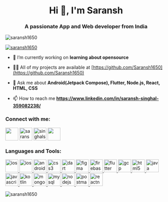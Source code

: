 <h1 align="center">Hi 👋, I'm Saransh</h1>
<h3 align="center">A passionate App and Web developer from India</h3>

<p align="left"> <img src="https://komarev.com/ghpvc/?username=saransh1650&label=Profile%20views&color=0e75b6&style=flat" alt="saransh1650" /> </p>

<p align="left"> <a href=""><img src="https://github-profile-trophy.vercel.app/?username=saransh1650&title=MultipleLang,Repositories" alt="saransh1650" /></a> </p>

- 🔭 I’m currently working on **learning about opensource** 

- 👨‍💻 All of my projects are available at [https://github.com/Saransh1650](https://github.com/Saransh1650)

- 💬 Ask me about **Android(Jetpack Compose), Flutter, Node.js, React, HTML, CSS**

- 📫 How to reach me **https://www.linkedin.com/in/saransh-singhal-359082238/**

<h3 align="left">Connect with me:</h3>
<p align="left">
<a href="https://linkedin.com/in/saransh-singhal-359082238" target="blank"><img align="center" src=https://www.vectorlogo.zone/logos/linkedin/linkedin-tile.svg height="40" width="40" /></a>
<a href="https://instagram.com/saranshsinghall" target="blank"><img align="center" src="https://www.vectorlogo.zone/logos/instagram/instagram-icon.svg" alt="saranshsinghall" height="40" width="40" /></a>
<a href="https://g.dev/SaranshSinghal" target="blank"><img align="center" src="https://www.vectorlogo.zone/logos/google/google-icon.svg" alt="singhalsaransh40" height="40" width="40" /></a>
<a href="https://twitter.com/SaaranshSinghal" target="blank"><img align="center" src=https://www.vectorlogo.zone/logos/twitter/twitter-tile.svg height="40" width="40" /></a>
</p>

<h3 align="left">Languages and Tools:</h3>

<p align="left">
  <a href="https://developer.apple.com" target="_blank" rel="noreferrer"> <img src="https://cdn.worldvectorlogo.com/logos/ios-2.svg" alt="ios" width="40" height="40"/> </a>
  <a href="https://developer.apple.com" target="_blank" rel="noreferrer"> <img src="https://www.vectorlogo.zone/logos/swift/swift-icon.svg" alt="ios" width="40" height="40"/> </a>
  <a href="https://developer.android.com" target="_blank" rel="noreferrer"> <img src="https://www.vectorlogo.zone/logos/android/android-icon.svg" alt="android" width="40" height="40"/> </a> <a href="https://www.w3schools.com/css/" target="_blank" rel="noreferrer"> <img src="https://www.vectorlogo.zone/logos/w3_css/w3_css-official.svg" alt="css3" width="40" height="40"/> </a> <a href="https://dart.dev" target="_blank" rel="noreferrer"> <img src="https://www.vectorlogo.zone/logos/dartlang/dartlang-icon.svg" alt="dart" width="40" height="40"/> </a> <a href="https://www.figma.com/" target="_blank" rel="noreferrer"> <img src="https://www.vectorlogo.zone/logos/figma/figma-icon.svg" alt="figma" width="40" height="40"/> </a> <a href="https://firebase.google.com/" target="_blank" rel="noreferrer"> <img src="https://www.vectorlogo.zone/logos/firebase/firebase-icon.svg" alt="firebase" width="40" height="40"/> </a> <a href="https://flutter.dev" target="_blank" rel="noreferrer"> <img src="https://www.vectorlogo.zone/logos/flutterio/flutterio-icon.svg" alt="flutter" width="40" height="40"/> </a> <a href="https://cloud.google.com" target="_blank" rel="noreferrer"> <img src="https://www.vectorlogo.zone/logos/google_cloud/google_cloud-icon.svg" alt="gcp" width="40" height="40"/> </a> <a href="https://www.w3.org/html/" target="_blank" rel="noreferrer"> <img src="https://www.vectorlogo.zone/logos/w3_html5/w3_html5-icon.svg" alt="html5" width="40" height="40"/> </a> <a href="https://www.java.com" target="_blank" rel="noreferrer"> <img src="https://www.vectorlogo.zone/logos/java/java-icon.svg" alt="java" width="40" height="40"/> </a> <a href="https://developer.mozilla.org/en-US/docs/Web/JavaScript" target="_blank" rel="noreferrer"> <img src="https://www.vectorlogo.zone/logos/javascript/javascript-icon.svg" alt="javascript" width="40" height="40"/> </a> <a href="https://kotlinlang.org" target="_blank" rel="noreferrer"> <img src="https://www.vectorlogo.zone/logos/kotlinlang/kotlinlang-icon.svg" alt="kotlin" width="40" height="40"/> </a> <a href="https://www.mongodb.com/" target="_blank" rel="noreferrer"> <img src="https://www.vectorlogo.zone/logos/mongodb/mongodb-icon.svg" alt="mongodb" width="40" height="40"/> </a> <a href="https://www.mysql.com/" target="_blank" rel="noreferrer"> <img src="https://www.vectorlogo.zone/logos/mysql/mysql-icon.svg" alt="mysql" width="40" height="40"/> </a> <a href="https://nodejs.org" target="_blank" rel="noreferrer"> <img src="https://www.vectorlogo.zone/logos/nodejs/nodejs-icon.svg" alt="nodejs" width="40" height="40"/> </a> <a href="https://postman.com" target="_blank" rel="noreferrer"> <img src="https://www.vectorlogo.zone/logos/getpostman/getpostman-icon.svg" alt="postman" width="40" height="40"/> </a> <a href="https://reactnative.dev/" target="_blank" rel="noreferrer"> <img src="https://reactnative.dev/img/header_logo.svg" alt="reactnative" width="40" height="40"/> </a> </p>

<p><img align="left" src="https://github-readme-stats.vercel.app/api/top-langs?username=saransh1650&show_icons=true&locale=en&layout=compact" alt="saransh1650" /></p>

